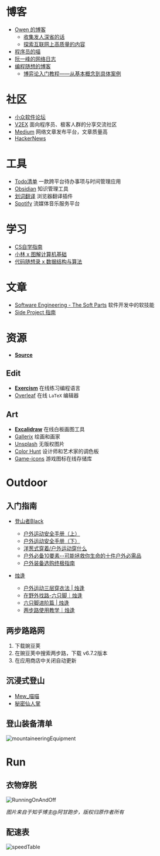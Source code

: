 # 博客
- [Owen 的博客](https://www.owenyoung.com/)
	- [收集发人深省的话](https://www.owenyoung.com/quotes/)
	- [探索互联网上高质量的内容](https://www.owenyoung.com/sources/)
- [程序员的喵](https://catcoding.me/)
- [阮一峰的网络日志](https://www.ruanyifeng.com/blog/)
- [编程随想的博客](https://program-think.blogspot.com/)
	- [博弈论入门教程——从基本概念到具体案例](https://program-think.blogspot.com/2020/11/Game-Theory.html)

# 社区
- [小众软件论坛](https://meta.appinn.net/)
- [V2EX](https://www.v2ex.com/) 面向程序员、极客人群的分享交流社区
- [Medium](https://medium.com/) 网络文章发布平台，文章质量高
- [HackerNews](https://news.ycombinator.com/)

# 工具
- [Todo清单](https://todo.evestudio.cn/) 一款跨平台待办事项与时间管理应用
- [Obsidian](https://obsidian.md/) 知识管理工具
- [划词翻译](https://hcfy.app/) 浏览器翻译插件
- [Spotify](https://open.spotify.com/) 流媒体音乐服务平台

# 学习
- [CS自学指南](https://csdiy.wiki/CS%E5%AD%A6%E4%B9%A0%E8%A7%84%E5%88%92/)
- [小林 x 图解计算机基础](https://xiaolincoding.com/) 
- [代码随想录 x 数据结构与算法](https://www.programmercarl.com/) 

# 文章
- [Software Engineering - The Soft Parts](https://addyosmani.com/blog/software-engineering-soft-parts/) 软件开发中的软技能
- [Side Project 指南](https://sideproject.guide/)

# 资源
- [**Source**](https://resource.1kbtool.com/)
## Edit
- [**Exercism**](https://exercism.org/tracks) 在线练习编程语言
- [Overleaf](https://www.overleaf.com/project) 在线 `LaTeX` 编辑器
## Art
- [**Excalidraw**](https://excalidraw.com/) 在线白板画图工具
- [Gallerix](https://gallerix.asia/) 绘画和画家
- [Unsplash](https://mani-unsplash-clone.netlify.app/) 无版权图片
- [Color Hunt](https://colorhunt.co/) 设计师和艺术家的调色板
- [Game-icons](https://game-icons.net/) 游戏图标在线存储库

# Outdoor
## 入门指南
- [登山者Black](https://space.bilibili.com/5682935)
	- [户外运动安全手册（上）](https://www.bilibili.com/video/BV1qe411x7gc/?spm_id_from=333.999.0.0&vd_source=ae16ff6478eb15c1b87880540263910b)
	- [户外运动安全手册（下）](https://www.bilibili.com/video/BV1rf4y1U7FZ/?spm_id_from=333.337.search-card.all.click&vd_source=ae16ff6478eb15c1b87880540263910b)
	- [洋葱式穿着/户外运动穿什么](https://www.bilibili.com/video/BV1xE411j77f/?spm_id_from=333.999.0.0&vd_source=ae16ff6478eb15c1b87880540263910b)
	- [户外必备10要素--可能拯救你生命的十件户外必需品](https://www.bilibili.com/video/BV14U4y1577f/?spm_id_from=333.999.0.0&vd_source=ae16ff6478eb15c1b87880540263910b)
	- [户外装备选购终极指南](https://www.bilibili.com/video/BV18z411h7Wq/?vd_source=ae16ff6478eb15c1b87880540263910b)

- [烛逢](https://space.bilibili.com/604006215)
	- [户外运动三层穿衣法 | 烛逢](https://www.bilibili.com/video/BV1CQ4y1v7qo/?spm_id_from=333.788&vd_source=ae16ff6478eb15c1b87880540263910b)
	- [在野外找路-六只脚｜烛逢](https://www.bilibili.com/video/BV1Tr4y1C7XT/?spm_id_from=333.788&vd_source=ae16ff6478eb15c1b87880540263910b)
	- [六只脚进阶篇 | 烛逢](https://www.bilibili.com/video/BV1af4y1T7dK/?spm_id_from=333.788&vd_source=ae16ff6478eb15c1b87880540263910b)
	- [两步路使用教学｜烛逢](https://www.bilibili.com/video/BV1Mi4y117Zc/?spm_id_from=333.999.0.0&vd_source=ae16ff6478eb15c1b87880540263910b)

## 两步路路网
1. 下载豌豆荚
2. 在豌豆荚中搜索两步路，下载 v6.7.2版本
3. 在应用商店中关闭自动更新

## 沉浸式登山
- [Mew_喵喵](https://space.bilibili.com/480567097/?spm_id_from=333.999.0.0)
- [秘密仙人掌](https://space.bilibili.com/441981477/?spm_id_from=333.999.0.0)

## 登山装备清单
![mountaineeringEquipment](https://raw.githubusercontent.com/Xancoding/Blog/main/static/img/mountaineeringEquipment.png)

# Run
## 衣物穿脱
![RunningOnAndOff](https://raw.githubusercontent.com/Xancoding/Blog/main/static/img/RunningOnAndOff.jpg)

*图片来自于知乎博主@阿甘跑步，版权归原作者所有*
## 配速表
![speedTable](https://raw.githubusercontent.com/Xancoding/Blog/main/static/img/speedTable.jpg)







